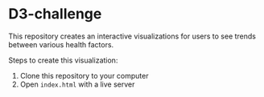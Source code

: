 # D3-challenge
This repository creates an interactive visualizations for users to see trends between various health factors.

Steps to create this visualization:
1. Clone this repository to your computer
2. Open `index.html` with a live server
